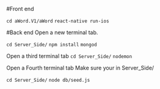 #Front end

`cd aWord.V1/aWord`
`react-native run-ios`


#Back end
Open a new terminal tab.

`cd Server_Side/`
`npm install`
`mongod`

Open a third terminal tab
`cd Server_Side/`
`nodemon`

Open a Fourth terminal tab
Make sure your in Server_Side/

`cd Server_Side/`
`node db/seed.js` 

